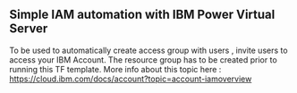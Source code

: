 ## Simple IAM automation with IBM Power Virtual Server

To be used to automatically create access group with users , invite users to access your IBM Account.
The resource group has to be created prior to running this TF template. 
More info about this topic here : https://cloud.ibm.com/docs/account?topic=account-iamoverview
